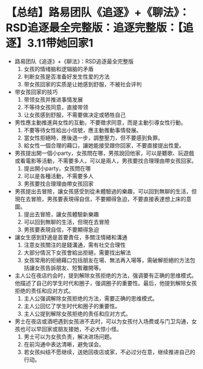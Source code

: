 # 【总结】路易团队《追逐》+《聊法》：RSD追逐最全完整版：追逐完整版：【追逐】3.11带她回家1

-   路易团队《追逐》+《聊法》：RSD追逐最全完整版
    1.  女孩的情绪脑和逻辑脑的矛盾
    2.  判断女孩是否准备好发生性爱的方法
    3.  带女孩回家的实质是让她感到舒服，不被社会评判
-   带女孩回家的技巧
    1.  带领女孩并推进事情发展
    2.  不等待女孩同意，直接带领
    3.  让女孩感到舒服，不需要做决定或牺牲自己
-   男性應主動推進與女性的互動，不要徵求同意，而是主動引導女性行動。
    1.  不要等待女性給出小信號，應主動推動事情發展。
    2.  當女性拒絕時，應後退一步，調整壓力，但不要感到負罪。
    3.  給女性一個合理的藉口，讓她能接受跟你回家，不要直接提出性愛。
-   男孩提出開一個小party，女孩問在哪，男孩說回他家，可以是聽歌、玩遊戲或看電影等活動，不需要多人，可以是兩人，男孩要找合理理由帶女孩回家。
    1.  提出開小party，女孩問在哪
    2.  可以是各種活動，不需要多人
    3.  男孩要找合理理由帶女孩回家
-   男孩提出去冒險，讓女孩感受到從未體驗過的樂趣，可以回到無聊的生活，但現在去冒險，男孩要表現得自信，不要顯得急迫，不要直接表達想上床的意圖。
    1.  提出去冒險，讓女孩體驗新樂趣
    2.  可以回到無聊的生活，但現在去冒險
    3.  男孩要表現自信，不要顯得急迫
-   讓女生感到舒適是首要責任，多關注情緒和溝通
    1.  注意女孩關注的是錢溝通，需有社交合理性
    2.  大部分情況下女孩會給出拒絕，需要找出解法
    3.  女孩常用的拒絕藉口包括朋友在場、無法再入場等，需破解拒絕的方法包括讓女孩告訴朋友、短暫離開等。
-   主人公在夜店约会时，提到解除女孩拒绝的方法，强调要有正确的思维模式。他描述了自己的学生时代和圈子，强调圈子的重要性。最后，他提到解除女孩拒绝的责任和应对方式。
    1.  主人公强调解除女孩拒绝的方法，需要正确的思维模式。
    2.  主人公回忆了学生时代和圈子的重要性。
    3.  主人公提到解除女孩拒绝的责任和应对方式。
-   男士在夜店或酒吧遇到女孩进不去时，可以为女孩付入场费或与门卫沟通，女孩也可以早回家或朋友接她，不必大惊小怪。
    1.  男士可以为女孩负责，解决进场问题。
    2.  在前沟通中表达清晰，避免误会。
    3.  若女孩纠结不愿继续，送她回夜店或家，不必过分在意，继续推进自己的行动。